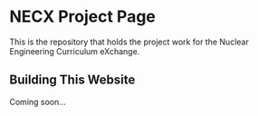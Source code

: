
# NECX Project Page

This is the repository that holds the project work for the Nuclear Engineering 
Curriculum eXchange.

## Building This Website

Coming soon... 
